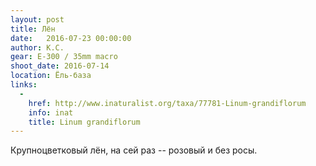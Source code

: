 ```yaml
---
layout: post
title: Лён
date:   2016-07-23 00:00:00
author: К.С.
gear: E-300 / 35mm macro
shoot_date: 2016-07-14
location: Ёль-база
links:
  -
    href: http://www.inaturalist.org/taxa/77781-Linum-grandiflorum
    info: inat
    title: Linum grandiflorum
---
```


Крупноцветковый лён, на сей раз -- розовый и без росы.
